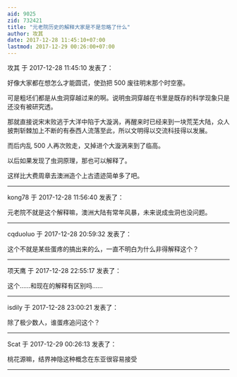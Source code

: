```yaml
---
aid: 9025
zid: 732421
title: "元老院历史的解释大家是不是忽略了什么"
author: 攻其
date: 2017-12-28 11:45:10+07:00
lastmod: 2017-12-29 00:26:00+07:00
---
```


攻其 于 2017-12-28 11:45:10 发表了：

好像大家都在想怎么才能圆谎，使劲把 500 废往明末那个时空塞。

可是粗坯们都是从虫洞穿越过来的啊。说明虫洞穿越在书里是既存的科学现象只是还没有被研究透。

那就直接说宋末败逃于大洋中陷于大漩涡，再醒来时已经来到一块荒芜大陆，众人披荆斩棘加上不断的有泰西人流落至此，所以文明得以交流科技得以发展。

而后内乱 500 人再次败走，又掉进个大漩涡来到了临高。

以后如果发现了虫洞原理，那也可以解释了。

这样比大费周章去澳洲造个上古遗迹简单多了吧。

---

kong78 于 2017-12-28 11:56:40 发表了：

元老院不就是这个解释嘛，澳洲大陆有常年风暴，未来说成虫洞也没问题。

---

cqduoluo 于 2017-12-28 20:59:32 发表了：

这个不就是某些蛋疼的搞出来的么，一直不明白为什么非得解释这个？

---

项天鹰 于 2017-12-28 22:55:17 发表了：

这个……和现在的解释有区别吗……

---

isdily 于 2017-12-28 23:00:21 发表了：

除了极少数人，谁蛋疼追问这个？

---

Scat 于 2017-12-29 00:26:13 发表了：

桃花源嘛，结界神隐这种概念在东亚很容易接受

---
